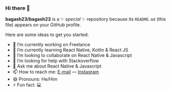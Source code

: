 ### Hi there 👋

**bagash23/bagash23** is a ✨ _special_ ✨ repository because its `README.md` (this file) appears on your GitHub profile.

Here are some ideas to get you started:

- 🔭 I’m currently working on Freelance
- 🌱 I’m currently learning React Native, Kotlin & React JS
- 👯 I’m looking to collaborate on React Native & Javascript
- 🤔 I’m looking for help with Stackoverflow
- 💬 Ask me about React Native & Javascript
- 📫 How to reach me: [E-mail](mailto:haryadib89@gmail.com) &mdash; [Instagram](https://www.instagram.com/bagash03/)
- 😄 Pronouns: He/Him
- ⚡ Fun fact: :computer:
